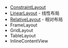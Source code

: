 - [ConstraintLayout](https://developer.android.com/develop/ui/views/layout/constraint-layout?hl=zh-cn)
- [LinearLayout](https://developer.android.com/develop/ui/views/layout/linear?hl=zh-cn) - 线性布局
- [RelativeLayout](https://developer.android.com/develop/ui/views/layout/relative?hl=zh-cn) - 相对布局
- FrameLayout
- GridLayout
- TableLayout
- InlineContentView
